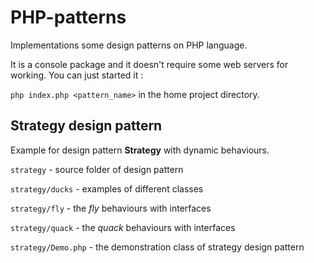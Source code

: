 # PHP-patterns

Implementations some design patterns on PHP language.

It is a console package and it doesn't require some web servers for working. You can just started it :

`php index.php <pattern_name>` in the home project directory.

## Strategy design pattern

Example for design pattern **Strategy** with dynamic behaviours.

`strategy` - source folder of design pattern

`strategy/ducks` - examples of different classes

`strategy/fly` - the *fly* behaviours with interfaces

`strategy/quack` - the *quack* behaviours with interfaces

`strategy/Demo.php` - the demonstration class of strategy design pattern